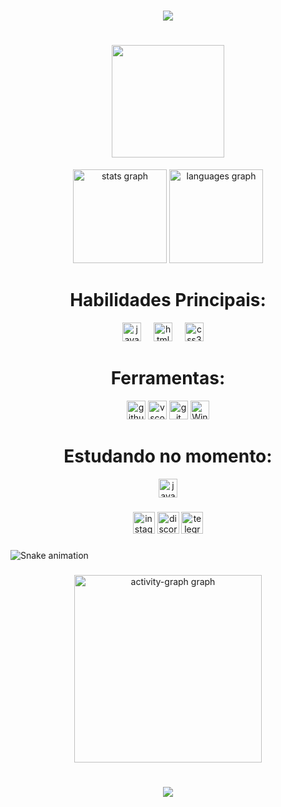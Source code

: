 <h1 align="center">
  <img src="https://readme-typing-svg.herokuapp.com/?font=Righteous&size=35&center=true&vCenter=true&width=500&height=70&duration=4000&color=FFFFFF&lines=Hello+me+chamo+kauan;Sou+Dev+Web;Sou+Front+End" />
</h1>


###
   <h1 align="center" margin="auto">
      <div>
      <img src="https://media3.giphy.com/media/v1.Y2lkPTc5MGI3NjExNTBlMGxxOXNreXNld3Q4OXo4dzgzNGMyZTl5am13d2IxbmQ4MXg1aCZlcD12MV9pbnRlcm5hbF9naWZfYnlfaWQmY3Q9Zw/qrvyxMu3zhG8KXgHdm/giphy.gif" height="180"/>
      </div>
   </h1>

<div align="center">
  <img src="https://github-readme-stats.vercel.app/api?username=kaka-bip&hide_title=false&hide_rank=false&show_icons=true&include_all_commits=true&count_private=true&disable_animations=false&theme=radical&locale=en&hide_border=false&order=1" height="150" alt="stats graph"  />
  <img src="https://github-readme-stats.vercel.app/api/top-langs?username=kaka-bip&locale=en&hide_title=false&layout=compact&card_width=320&langs_count=5&theme=radical&hide_border=false&order=2" height="150" alt="languages graph"  />
</div>

###
###
<h1 align="center">Habilidades Principais:</h1>
<div align="center">
  <img src="https://skillicons.dev/icons?i=js" height="30" alt="javascript logo"  />
  <img width="12" />
  <img src="https://skillicons.dev/icons?i=html" height="30" alt="html5 logo"  />
  <img width="12" />
  <img src="https://skillicons.dev/icons?i=css" height="30" alt="css3 logo"  />
  <img width="12" />

   ### 
   <h1 align="center">Ferramentas:</h1>
  <img src="https://skillicons.dev/icons?i=github" height="30" alt="github logo"  />
  <img src="https://skillicons.dev/icons?i=vscode" height="30" alt="vscode logo"  />
   <img src="https://skillicons.dev/icons?i=git" height="30" alt="git"/>
   <img src="https://skillicons.dev/icons?i=Windows" height="30" alt="Windows-"/>
   
</div>


###

<h1 align="center">Estudando no momento:</h1>
<div align="center">
   <img src="https://skillicons.dev/icons?i=js" height="30" alt="javascript logo"  />
</div>

###

<div align="center" margin="auto">
  <img src="https://img.shields.io/static/v1?message=Instagram&logo=instagram&label=&color=E4405F&logoColor=white&labelColor=&style=for-the-badge" height="35" alt="instagram logo"  />
  <img src="https://img.shields.io/static/v1?message=Discord&logo=discord&label=&color=7289DA&logoColor=white&labelColor=&style=for-the-badge" height="35" alt="discord logo"  />
  <img src="https://img.shields.io/static/v1?message=Telegram&logo=telegram&label=&color=2CA5E0&logoColor=white&labelColor=&style=for-the-badge" height="35" alt="telegram logo"  />
</div>

###
   ![Snake animation](https://github.com/kaka-bip/kaka-bip/blob/output/github-contribution-grid-snake.svg)
###

<div align="center" margin="auto">
  <img src="https://github-readme-activity-graph.vercel.app/graph?username=kaka-bip&radius=16&theme=redical&area=true&order=5&hide_border=true&hide_title=false" height="300" alt="activity-graph graph"  />
</div>

###

<h1 align="center">
  <img src="https://readme-typing-svg.herokuapp.com/?font=Righteous&size=35&center=true&vCenter=true&width=500&height=70&duration=4000&color=FFFFFF&lines=obrigado+pela+atenção!" />
</h1>

###
